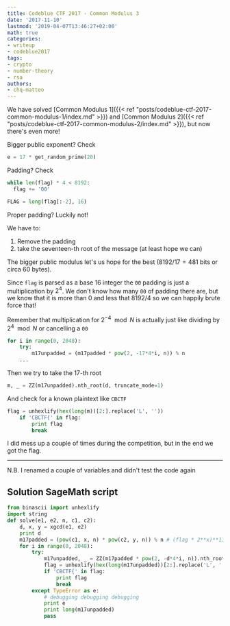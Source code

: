 ```yaml
---
title: Codeblue CTF 2017 - Common Modulus 3
date: '2017-11-10'
lastmod: '2019-04-07T13:46:27+02:00'
math: true
categories:
- writeup
- codeblue2017
tags:
- crypto
- number-theory
- rsa
authors:
- chq-matteo
---
```


We have solved [Common Modulus 1]({{< ref "posts/codeblue-ctf-2017-common-modulus-1/index.md" >}}) and
[Common Modulus 2]({{< ref "posts/codeblue-ctf-2017-common-modulus-2/index.md" >}}), but now there's even more!

Bigger public exponent? Check
```python
e = 17 * get_random_prime(20)
```

Padding? Check
```python
while len(flag) * 4 < 8192:
  flag += '00'

FLAG = long(flag[:-2], 16)
```

Proper padding? Luckily not!

We have to:
1. Remove the padding
2. take the seventeen-th root of the message (at least hope we can)

The bigger public modulus let's us hope for the best ($8192 / 17 = 481$ bits or circa 60 bytes).

Since `flag` is parsed as a base 16 integer the `00` padding is just a multiplication by $2^4$. We don't know how many `00` of padding there are, but we know that it is more than 0 and less that 8192/4 so we can happily brute force that!

Remember that multiplication for $2^{-4} \mod N$ is actually just like dividing by $2^{4} \mod N$ or cancelling a `00`
```python
for i in range(0, 2048):
    try:
        m17unpadded = (m17padded * pow(2, -17*4*i, n)) % n
    ...
```

Then we try to take the 17-th root
```python
m, _ = ZZ(m17unpadded).nth_root(d, truncate_mode=1)
```

And check for a known plaintext like `CBCTF`
```python
flag = unhexlify(hex(long(m))[2:].replace('L', ''))
    if 'CBCTF{' in flag:
        print flag
        break
```

I did mess up a couple of times during the competition, but in the end we got the flag.

_______
N.B.
I renamed a couple of variables and didn't test the code again

## Solution SageMath script

```python
from binascii import unhexlify
import string
def solve(e1, e2, n, c1, c2):
    d, x, y = xgcd(e1, e2)
    print d
    m17padded = (pow(c1, x, n) * pow(c2, y, n)) % n # (flag * 2**x)**17 = flag ** 17 * 2**17x
    for i in range(0, 2048):
        try:
            m17unpadded, _ = ZZ(m17padded * pow(2, -d*4*i, n)).nth_root(d, truncate_mode=1)
            flag = unhexlify(hex(long(m17unpadded))[2:].replace('L', ''))
            if 'CBCTF{' in flag:
                print flag
                break
        except TypeError as e:
            # debugging debugging debugging
            print e
            print long(m17unpadded)
            pass
```

